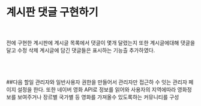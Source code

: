 # 계시판 댓글 구현하기
<br><br>
  전에 구현한 계시판에 계시글 목록에서 
  댓글이 몇개 달렸는지 또한 계시글에대해
  댓글을 달고 수정 삭제 계시글에 담긴 
  댓글들은 표시하는 기능츨 추가하였다.

<br><br><br>
##다음 할일
관리자와 일반사용자 권한을 만들어서 
관리자만 접근하 수 잇는 관리자 페이지 
설정을 한다.
또한 네이버 영화 API로 정보를 읽어와
사용자의 지역에따라 영화정보를 보여주거나
장르별 국가별 등 영화를 가져올수 있도록하는
커뮤니티를 구성
